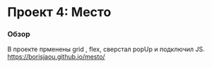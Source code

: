 # Проект 4: Место

### Обзор

В проекте прменены grid , flex, сверстал popUp и подключил JS.
https://borisjaou.github.io/mesto/
